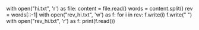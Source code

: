 with open("hi.txt", 'r') as file:
    content = file.read()
    words = content.split()
    rev = words[::-1]
    with open("rev_hi.txt", 'w') as f:
        for i in rev:
            f.write(i)
            f.write(" ")
with open("rev_hi.txt", 'r') as f:
    print(f.read())
